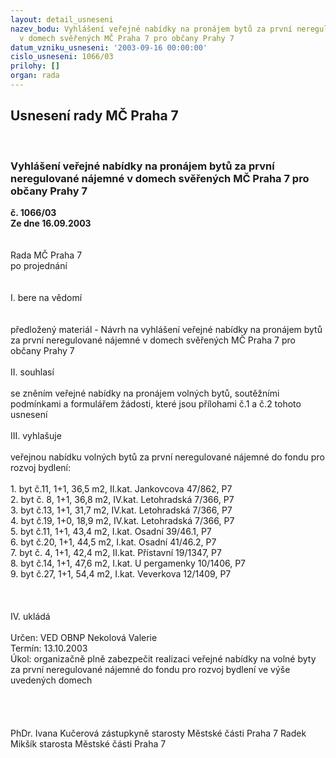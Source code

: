 ```yaml
---
layout: detail_usneseni
nazev_bodu: Vyhlášení veřejné nabídky na pronájem bytů za první neregulované nájemné
  v domech svěřených MČ Praha 7 pro občany Prahy 7
datum_vzniku_usneseni: '2003-09-16 00:00:00'
cislo_usneseni: 1066/03
prilohy: []
organ: rada
---
```

<div id="ucUsn_pList" class="usn">
	<span><h2>Usnesení rady MČ Praha 7 </h2>
<br></span><div class="standBody">
<span><h3>Vyhlášení veřejné nabídky na pronájem bytů za první neregulované nájemné v domech svěřených MČ Praha 7 pro občany Prahy 7</h3></span><div class="center">
		<strong>č. 1066/03</strong><br>
	</div>
<div class="center">
		<strong>Ze dne 16.09.2003</strong><br><br>
	</div>
<br>Rada MČ Praha 7<br>po projednání<br><br><br>I.	bere na vědomí<br><br> <br>předložený materiál - Návrh na vyhlášení veřejné nabídky na pronájem bytů za první neregulované nájemné v domech svěřených MČ Praha 7 pro občany Prahy 7<br><br>II.	souhlasí <br><br>se zněním veřejné nabídky na pronájem volných bytů, soutěžními podmínkami a formulářem žádosti, které jsou přílohami č.1 a č.2 tohoto usnesení<br><br>III.	vyhlašuje<br><br>veřejnou nabídku volných bytů za první neregulované nájemné do fondu pro rozvoj bydlení:<br><br>  1. byt č.11, 1+1, 36,5 m2, II.kat.             Jankovcova 47/862, P7<br>  2. byt č.  8, 1+1, 36,8 m2, IV.kat.            Letohradská 7/366, P7<br>  3. byt č.13, 1+1, 31,7 m2, IV.kat.             Letohradská 7/366, P7<br>  4. byt č.19, 1+0, 18,9 m2, IV.kat.             Letohradská 7/366, P7<br>  5. byt č.11, 1+1, 43,4 m2, I.kat.              Osadní 39/46.1, P7<br>  6. byt č.20, 1+1, 44,5 m2, I.kat.              Osadní 41/46.2, P7<br>  7. byt č.  4, 1+1, 42,4 m2, II.kat.            Přístavní 19/1347, P7<br>  8. byt č.14, 1+1, 47,6 m2, I.kat.              U pergamenky 10/1406, P7<br>  9. byt č.27, 1+1, 54,4 m2, I.kat.              Veverkova 12/1409, P7<br><br><br><br>IV.	ukládá <br><br>Určen:	VED OBNP Nekolová Valerie<br>Termín: 13.10.2003<br>Úkol:	organizačně plně zabezpečit realizaci veřejné nabídky na volné byty za první neregulované nájemné do fondu pro rozvoj bydlení ve výše uvedených domech<br> <br>        <br><br>	<br>PhDr. Ivana Kučerová zástupkyně starosty Městské části Praha 7	 Radek Mikšík starosta Městské části Praha 7<br>	<br><br>
</div>
</div>